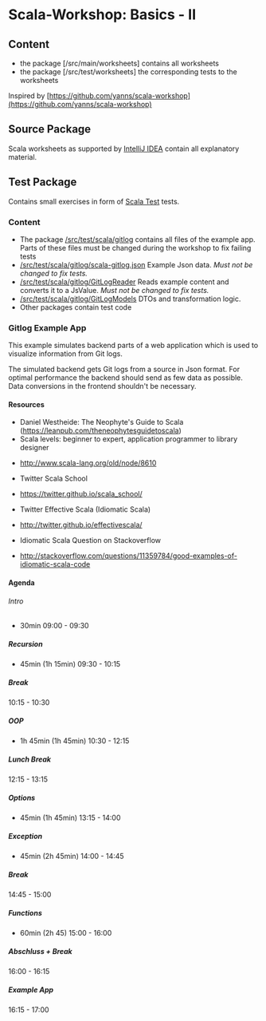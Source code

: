 Scala-Workshop: Basics - II
===========================

## Content
* the package [/src/main/worksheets] contains all worksheets
* the package [/src/test/worksheets] the corresponding tests to the worksheets




Inspired by [https://github.com/yanns/scala-workshop](https://github.com/yanns/scala-workshop)

## Source Package
Scala worksheets as supported by [IntelliJ IDEA](https://www.jetbrains.com/idea/) contain all explanatory material. 

## Test Package
Contains small exercises in form of [Scala Test](http://www.scalatest.org/) tests.  

### Content
 * The package [/src/test/scala/gitlog](/src/test/scala/gitlog) contains all files of the example app. Parts of these files must be changed during the
 workshop to fix failing tests
 * [/src/test/scala/gitlog/scala-gitlog.json](/src/test/scala/gitlog/scala-gitlog.json) Example Json data. *Must not be changed to fix tests.*
 * [/src/test/scala/gitlog/GitLogReader](/src/test/scala/gitlog/GitLogReader.scala) Reads example content and converts it to a JsValue. *Must not be changed to fix tests.*
 * [/src/test/scala/gitlog/GitLogModels](/src/test/scala/gitlog/GitLogModels.scala) DTOs and transformation logic.
 * Other packages contain test code 

### Gitlog Example App
This example simulates backend parts of a web application which is used to visualize information from Git logs.

The simulated backend gets Git logs from a source in Json format. For optimal performance the backend should send as few
data as possible. Data conversions in the frontend shouldn't be necessary.
  

#### Resources
* Daniel Westheide: The Neophyte's Guide to Scala (https://leanpub.com/theneophytesguidetoscala)
* Scala levels: beginner to expert, application programmer to library designer
 - http://www.scala-lang.org/old/node/8610
* Twitter Scala School
 - https://twitter.github.io/scala_school/
* Twitter Effective Scala (Idiomatic Scala) 
 - http://twitter.github.io/effectivescala/
* Idiomatic Scala Question on Stackoverflow
 - http://stackoverflow.com/questions/11359784/good-examples-of-idiomatic-scala-code


#### Agenda

###### Intro
* 30min
09:00 - 09:30

##### Recursion
* 45min (1h 15min)
09:30 - 10:15

##### Break
10:15 - 10:30

##### OOP
* 1h 45min (1h 45min)
10:30 - 12:15

##### Lunch Break
12:15 - 13:15

##### Options
* 45min (1h 45min)
13:15 - 14:00

##### Exception
* 45min (2h 45min)
14:00 - 14:45

##### Break
14:45 - 15:00

##### Functions
* 60min (2h 45)
15:00 - 16:00

##### Abschluss + Break
16:00 - 16:15

##### Example App
16:15 - 17:00